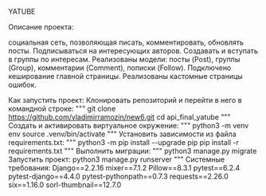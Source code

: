 YATUBE

Описание проекта: 

социальная сеть, позволяющая писать, комментировать, обновлять посты. Подписываться на интересующих авторов. Создавать и вступать в группы по интересам. Реализованы модели: посты (Post), группы (Group), комментарии (Comment), пописки (Follow). Подключено кеширование главной страницы. Реализованы кастомные страницы ошибок.

Как запустить проект: Клонировать репозиторий и перейти в него в командной строке:
"""
git clone https://github.com/vladimirramozin/new6.git
cd api_final_yatube
"""
Cоздать и активировать виртуальное окружение:
"""
python3 -m venv env source .venv/bin/activate 
"""
Установить зависимости из файла requirements.txt:
"""
python3 -m pip install --upgrade pip pip install -r requirements.txt 
"""
Выполнить миграции:
"""
python3 manage.py migrate Запустить проект:
python3 manage.py runserver
"""
Системные требования: 
Django==2.2.16
mixer==7.1.2
Pillow==8.3.1
pytest==6.2.4
pytest-django==4.4.0
pytest-pythonpath==0.7.3
requests==2.26.0
six==1.16.0
sorl-thumbnail==12.7.0
